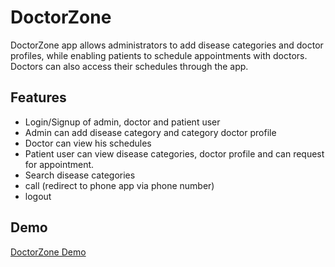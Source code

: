 # DoctorZone

DoctorZone app allows administrators to add disease categories and doctor profiles, while enabling patients to schedule appointments with doctors. Doctors can also access their schedules through the app.

## Features 
- Login/Signup of admin, doctor and patient user
- Admin can add disease category and category doctor profile
- Doctor can view his schedules 
- Patient user can view disease categories, doctor profile and can request for appointment.
- Search disease categories
- call (redirect to phone app via phone number) 
- logout

## Demo

[DoctorZone Demo](https://www.linkedin.com/posts/zahidyousaf7_androiddev-opensource-android-activity-7097900740563656704-TMHh?utm_source=share&utm_medium=member_desktop)
